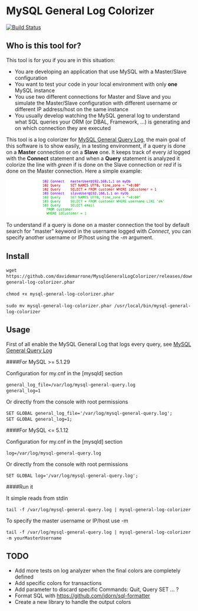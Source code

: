 MySQL General Log Colorizer 
===========================
[![Build Status](https://travis-ci.org/davidemarrone/MySQLGeneralLogColorizer.svg?branch=master)](https://travis-ci.org/davidemarrone/MySQLGeneralLogColorizer)

Who is this tool for?
---------------------

This tool is for you if you are in this situation:

* You are developing an application that use MySQL with a Master/Slave configuration
* You want to test your code in your local environment with only **one** MySQL instance 
* You use two different connections for Master and Slave and you simulate the Master/Slave configuration with different username or different IP address/host on the same instance
* You usually develop watching the MySQL general log to understand what SQL queries your ORM (or DBAL, Framework, ...) is generating and on which connection they are executed

This tool is a log colorizer for [MySQL General Query Log](http://dev.mysql.com/doc/refman/5.6/en/query-log.html), the main goal of this software is to show easily, in a testing environment, if a query is done on a **Master** connection or on a **Slave** one. It keeps track of every *id* logged with the **Connect** statement and when a **Query** statement is analyzed it colorize the line with *green* if is done on the Slave connection or *red* if is done on the Master connection. Here a simple example:

![Colorizer example](/docs/screenshot.png?raw=true "Example of a colorized log")

To understand if a query is done on a master connection the tool by default search for "master" keyword in the username logged with *Connect*, you can specify another username or IP/host using the *-m* argument.

Install
-------

```
wget https://github.com/davidemarrone/MysqlGeneralLogColorizer/releases/download/v1.1.0/mysql-general-log-colorizer.phar

chmod +x mysql-general-log-colorizer.phar

sudo mv mysql-general-log-colorizer.phar /usr/local/bin/mysql-general-log-colorizer
```

Usage
-----

First of all enable the MySQL General Log that logs every query, see [MySQL General Query Log](http://dev.mysql.com/doc/refman/5.6/en/query-log.html)

####For MySQL >=  5.1.29

Configuration for my.cnf in the [mysqld] section
```
general_log_file=/var/log/mysql-general-query.log
general_log=1
```

Or directly from the console with root permissions
```
SET GLOBAL general_log_file='/var/log/mysql-general-query.log';
SET GLOBAL general_log=1;
```

####For MySQL <=  5.1.12

Configuration for my.cnf in the [mysqld] section
```
log=/var/log/mysql-general-query.log
```

Or directly from the console with root permissions
```
SET GLOBAL log='/var/log/mysql-general-query.log';
```

####Run it

It simple reads from stdin
```
tail -f /var/log/mysql-general-query.log | mysql-general-log-colorizer
```

To specify the master username or IP/host use -m
```
tail -f /var/log/mysql-general-query.log | mysql-general-log-colorizer -m yourMasterUsername
```

TODO
----
* Add more tests on log analyzer when the final colors are completely defined
* Add specific colors for transactions
* Add parameter to discard specific Commands: Quit, Query SET ... ?
* Format SQL with https://github.com/jdorn/sql-formatter
* Create a new library to handle the output colors
